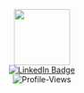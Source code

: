 <div id="icon" align="center">
  <img src="https://media2.giphy.com/media/iJsjsm6dhNPiQBvztq/giphy.gif?cid=ecf05e47a99j97susf8esbv45uz4kljd8ngto835b0l0vtfb&rid=giphy.gif&ct=s" width="100"/>
</div>

<div id="badges" align="center">
    <a href="your-linkedin-URL">
      <img src="https://img.shields.io/badge/LinkedIn-blue?style=for-the-badge&logo=linkedin&logoColor=white" alt="LinkedIn Badge"/>
    </a>
</div>

<div id="views-counter" align="center">
  <img src="https://komarev.com/ghpvc/?username=SufyanG20&style=flat-square&color=orange" alt="Profile-Views"/>
</div>
